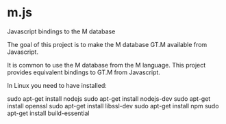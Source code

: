 m.js
====

Javascript bindings to the M database

The goal of this project is to make the M database GT.M available from Javascript.

It is common to use the M database from the M language. This project provides
equivalent bindings to GT.M from Javascript.

In Linux you need to have installed:

   sudo apt-get install nodejs
   sudo apt-get install nodejs-dev
   sudo apt-get install openssl
   sudo apt-get install libssl-dev
   sudo apt-get install npm
   sudo apt-get install build-essential

